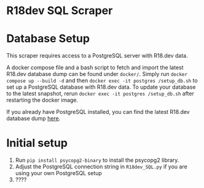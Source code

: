 # R18dev SQL Scraper

# Database Setup

This scraper requires access to a PostgreSQL server with R18.dev data. 

A docker compose file and a bash script to fetch and import the latest R18.dev database dump can be found under `docker/`. Simply run `docker compose up --build -d` and then `docker exec -it postgres /setup_db.sh` to set up a PostgreSQL database with R18.dev data. To update your database to the latest snapshot, rerun `docker exec -it postgres /setup_db.sh` after restarting the docker image.

If you already have PostgreSQL installed, you can find the latest R18.dev database dump [here](https://r18.dev/dumps).

# Initial setup

1. Run `pip install psycopg2-binary` to install the psycopg2 library.
2. Adjust the PostgreSQL connection string in `R18dev_SQL.py` if you are using your own PostgreSQL setup
3. ????
